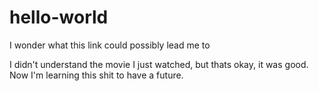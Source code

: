 # hello-world
I wonder what this link could possibly lead me to

I didn't understand the movie I just watched, but thats okay, it was good.
Now I'm learning this shit to have a future. 
